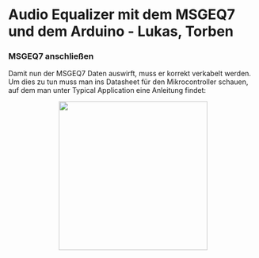 # Audio Equalizer mit dem MSGEQ7 und dem Arduino - Lukas, Torben



### MSGEQ7 anschließen

Damit nun der MSGEQ7 Daten auswirft, muss er korrekt verkabelt werden. Um dies zu tun muss man ins Datasheet für den Mikrocontroller schauen, auf dem man unter Typical Application eine Anleitung findet:

<p align="center"><img src="https://user-images.githubusercontent.com/42578917/46585242-a6e46780-ca6e-11e8-8dd0-d9de6e757cdf.png" width="300px" align="center"></p>
